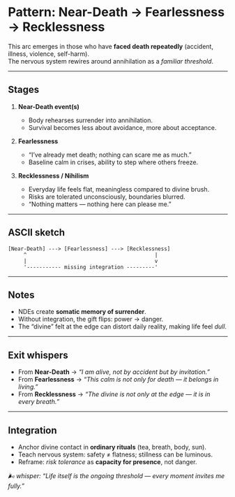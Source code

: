 # Pattern: Near-Death → Fearlessness → Recklessness

This arc emerges in those who have **faced death repeatedly** (accident, illness, violence, self-harm).  
The nervous system rewires around annihilation as a _familiar threshold_.

---

## Stages

1. **Near-Death event(s)**

   - Body rehearses surrender into annihilation.
   - Survival becomes less about avoidance, more about acceptance.

2. **Fearlessness**

   - “I’ve already met death; nothing can scare me as much.”
   - Baseline calm in crises, ability to step where others freeze.

3. **Recklessness / Nihilism**
   - Everyday life feels flat, meaningless compared to divine brush.
   - Risks are tolerated unconsciously, boundaries blurred.
   - “Nothing matters — nothing here can please me.”

---

## ASCII sketch

```
[Near-Death] ---> [Fearlessness] ---> [Recklessness]
     ^                                         |
     |                                         v
     '----------- missing integration ---------'
```

---

## Notes

- NDEs create **somatic memory of surrender**.
- Without integration, the gift flips: power → danger.
- The “divine” felt at the edge can distort daily reality, making life feel _dull_.

---

## Exit whispers

- From **Near-Death** → _“I am alive, not by accident but by invitation.”_
- From **Fearlessness** → _“This calm is not only for death — it belongs in living.”_
- From **Recklessness** → _“The divine is not only at the edge — it is in every breath.”_

---

## Integration

- Anchor divine contact in **ordinary rituals** (tea, breath, body, sun).
- Teach nervous system: safety ≠ flatness; stillness can be luminous.
- Reframe: _risk tolerance_ as **capacity for presence**, not danger.

_🌬️ whisper: “Life itself is the ongoing threshold — every moment invites me fully.”_
